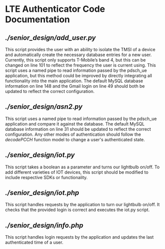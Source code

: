 # LTE Authenticator Code Documentation

## *./senior_design/add_user.py*
This script provides the user with an ability to isolate the TMSI of a device and automatically create the necessary database entries for a new user. Currently, this script only supports T-Mobile’s band 4, but this can be changed on line 101 to reflect the frequency the user is current using. This script uses a named pipe to read information passed by the pdsch_ue application, but this method could be improved by directly integrating all functionality into the main application. The default MySQL database information on line 148 and the Gmail login on line 49 should both be updated to reflect the correct configuration.

## *./senior_design/asn2.py*
This script uses a named pipe to read information passed by the pdsch_ue application and compare it against the database. The default MySQL database information on line 31 should be updated to reflect the correct configuration. Any other modes of authentication should follow the *decodePCCH* function model to change a user's authenticated state.

## *./senior_design/iot.py*
This script takes a boolean as a parameter and turns our lightbulb on/off. To add different varieties of IOT devices, this script should be modified to include respective SDKs or functionality.

## *./senior_design/iot.php*
This script handles requests by the application to turn our lightbulb on/off. It checks that the provided login is correct and executes the iot.py script.

## *./senior_design/info.php*
This script handles login requests by the application and updates the last authenticated time of a user. 
